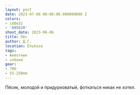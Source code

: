 ```yaml
---
layout: post
date: 2023-07-08 00:00:00.000000000 Z
colors:
- c88e52
- '605620'
shoot_date: 2023-06-06
title: Пёс
author: Д.Г.
location: Ёльбаза
tags:
- животные
- собаки
gear:
- 70D
- 55-250mm
---
```

Пёсик, молодой и придурковатый, фоткаться никак не хотел.


